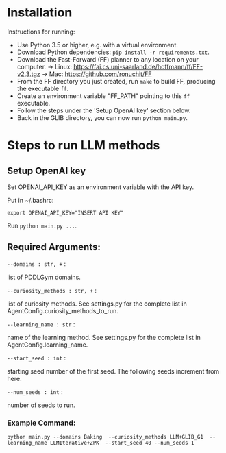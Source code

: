 # Installation
Instructions for running:
* Use Python 3.5 or higher, e.g. with a virtual environment.
* Download Python dependencies: `pip install -r requirements.txt`.
* Download the Fast-Forward (FF) planner to any location on your computer.
-> Linux: https://fai.cs.uni-saarland.de/hoffmann/ff/FF-v2.3.tgz
-> Mac: https://github.com/ronuchit/FF
* From the FF directory you just created, run `make` to build FF, producing the executable `ff`.
* Create an environment variable "FF_PATH" pointing to this `ff` executable.
* Follow the steps under the 'Setup OpenAI key' section below.
* Back in the GLIB directory, you can now run `python main.py`.
# Steps to run LLM methods

## Setup OpenAI key

Set OPENAI_API_KEY as an environment variable with the API key.

Put in ~/.bashrc:

```
export OPENAI_API_KEY="INSERT API KEY"
```

Run `python main.py ...`.

## Required Arguments:

`--domains : str, +` :

list of PDDLGym domains.

`--curiosity_methods : str, +` :

list of curiosity methods. See settings.py for the complete list in AgentConfig.curiosity_methods_to_run.

`--learning_name : str` :

name of the learning method. See settings.py for the complete list in AgentConfig.learning_name. 

`--start_seed : int` :

starting seed number of the first seed. The following seeds increment from here.

`--num_seeds : int` :

number of seeds to run.


### Example Command:

```
python main.py --domains Baking  --curiosity_methods LLM+GLIB_G1  --learning_name LLMIterative+ZPK  --start_seed 40 --num_seeds 1
```
